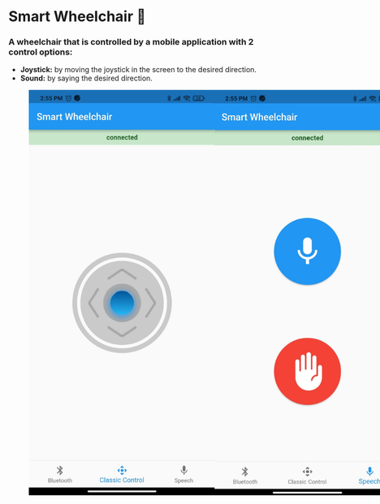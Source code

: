 # Smart Wheelchair :manual_wheelchair:

### A wheelchair that is controlled by a mobile application with 2 control options:

- **Joystick:** by moving the joystick in the screen to the desired direction.
- **Sound:** by saying the desired direction.
  
<figure class="half" style="display:flex">
    <img style="width:400px" height="800" src="https://github.com/Alyaa242/Smart_Wheelchair/blob/main/pics/Joystick.png">
    <img style="width:400px" height="800" src="https://github.com/Alyaa242/Smart_Wheelchair/blob/main/pics/Sound.png">
</figure>
